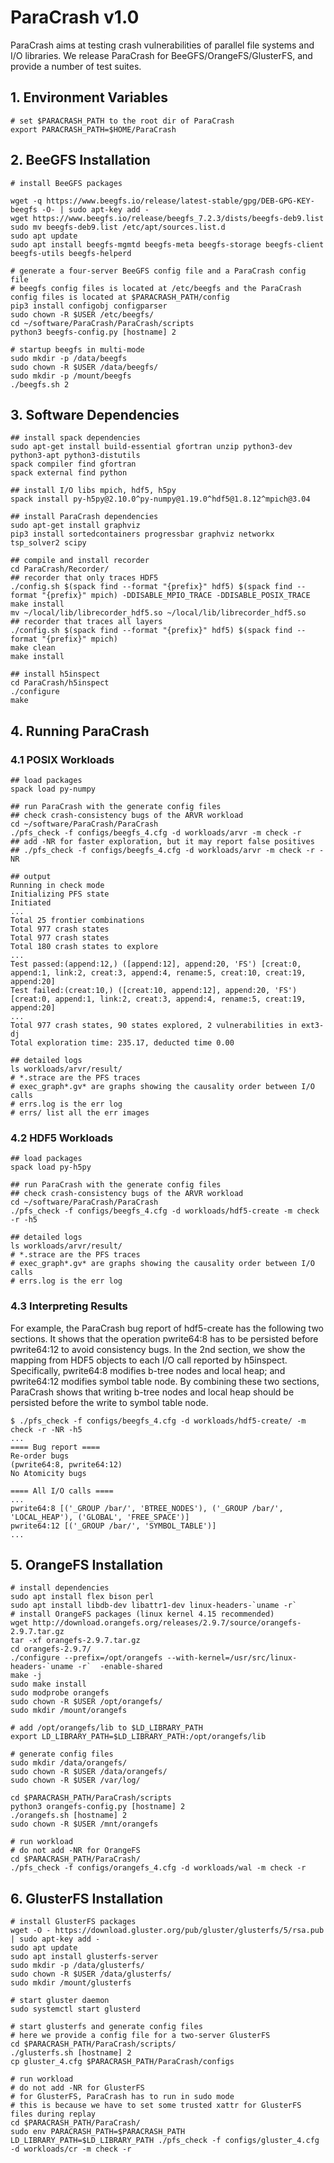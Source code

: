 # ParaCrash v1.0

ParaCrash aims at testing crash vulnerabilities of parallel file systems and I/O libraries. We release ParaCrash for BeeGFS/OrangeFS/GlusterFS, and provide a number of test suites. 
## 1. Environment Variables
```shell
# set $PARACRASH_PATH to the root dir of ParaCrash
export PARACRASH_PATH=$HOME/ParaCrash
```

## 2. BeeGFS Installation

```shell
# install BeeGFS packages 

wget -q https://www.beegfs.io/release/latest-stable/gpg/DEB-GPG-KEY-beegfs -O- | sudo apt-key add -
wget https://www.beegfs.io/release/beegfs_7.2.3/dists/beegfs-deb9.list
sudo mv beegfs-deb9.list /etc/apt/sources.list.d
sudo apt update
sudo apt install beegfs-mgmtd beegfs-meta beegfs-storage beegfs-client beegfs-utils beegfs-helperd

# generate a four-server BeeGFS config file and a ParaCrash config file 
# beegfs config files is located at /etc/beegfs and the ParaCrash config files is located at $PARACRASH_PATH/config
pip3 install configobj configparser
sudo chown -R $USER /etc/beegfs/
cd ~/software/ParaCrash/ParaCrash/scripts
python3 beegfs-config.py [hostname] 2

# startup beegfs in multi-mode
sudo mkdir -p /data/beegfs
sudo chown -R $USER /data/beegfs/
sudo mkdir -p /mount/beegfs
./beegfs.sh 2
```



## 3. Software Dependencies

```shell
## install spack dependencies
sudo apt-get install build-essential gfortran unzip python3-dev python3-apt python3-distutils
spack compiler find gfortran
spack external find python

## install I/O libs mpich, hdf5, h5py
spack install py-h5py@2.10.0^py-numpy@1.19.0^hdf5@1.8.12^mpich@3.04

## install ParaCrash dependencies
sudo apt-get install graphviz
pip3 install sortedcontainers progressbar graphviz networkx tsp_solver2 scipy

## compile and install recorder
cd ParaCrash/Recorder/
## recorder that only traces HDF5
./config.sh $(spack find --format "{prefix}" hdf5) $(spack find --format "{prefix}" mpich) -DDISABLE_MPIO_TRACE -DDISABLE_POSIX_TRACE
make install
mv ~/local/lib/librecorder_hdf5.so ~/local/lib/librecorder_hdf5.so
## recorder that traces all layers
./config.sh $(spack find --format "{prefix}" hdf5) $(spack find --format "{prefix}" mpich)
make clean
make install

## install h5inspect
cd ParaCrash/h5inspect
./configure
make
```



## 4. Running ParaCrash

### 4.1 POSIX Workloads

```shell
## load packages
spack load py-numpy

## run ParaCrash with the generate config files
## check crash-consistency bugs of the ARVR workload
cd ~/software/ParaCrash/ParaCrash
./pfs_check -f configs/beegfs_4.cfg -d workloads/arvr -m check -r
## add -NR for faster exploration, but it may report false positives
## ./pfs_check -f configs/beegfs_4.cfg -d workloads/arvr -m check -r -NR

## output
Running in check mode
Initializing PFS state
Initiated
...
Total 25 frontier combinations
Total 977 crash states
Total 977 crash states
Total 180 crash states to explore
...
Test passed:(append:12,) ([append:12], append:20, 'FS') [creat:0, append:1, link:2, creat:3, append:4, rename:5, creat:10, creat:19, append:20]
Test failed:(creat:10,) ([creat:10, append:12], append:20, 'FS') [creat:0, append:1, link:2, creat:3, append:4, rename:5, creat:19, append:20]
...
Total 977 crash states, 90 states explored, 2 vulnerabilities in ext3-dj
Total exploration time: 235.17, deducted time 0.00

## detailed logs
ls workloads/arvr/result/
# *.strace are the PFS traces
# exec_graph*.gv* are graphs showing the causality order between I/O calls
# errs.log is the err log
# errs/ list all the err images
```



### 4.2 HDF5 Workloads

```shell
## load packages
spack load py-h5py 

## run ParaCrash with the generate config files
## check crash-consistency bugs of the ARVR workload
cd ~/software/ParaCrash/ParaCrash
./pfs_check -f configs/beegfs_4.cfg -d workloads/hdf5-create -m check -r -h5

## detailed logs
ls workloads/arvr/result/
# *.strace are the PFS traces
# exec_graph*.gv* are graphs showing the causality order between I/O calls
# errs.log is the err log
```

### 4.3 Interpreting Results
For example, the ParaCrash bug report of hdf5-create has the following two sections. It shows that the operation pwrite64:8 has to be persisted before pwrite64:12 to avoid consistency bugs. In the 2nd section, we show the mapping from HDF5 objects to each I/O call reported by h5inspect. Specifically, pwrite64:8 modifies b-tree nodes and local heap; and pwrite64:12 modifies symbol table node. By combining these two sections, ParaCrash shows that writing b-tree nodes and local heap should be persisted before the write to symbol table node. 

```shell
$ ./pfs_check -f configs/beegfs_4.cfg -d workloads/hdf5-create/ -m check -r -NR -h5
...
==== Bug report ====
Re-order bugs
(pwrite64:8, pwrite64:12)
No Atomicity bugs

==== All I/O calls ====
...
pwrite64:8 [('_GROUP /bar/', 'BTREE_NODES'), ('_GROUP /bar/', 'LOCAL_HEAP'), ('GLOBAL', 'FREE_SPACE')]
pwrite64:12 [('_GROUP /bar/', 'SYMBOL_TABLE')]
...
```

## 5. OrangeFS Installation
```shell
# install dependencies
sudo apt install flex bison perl
sudo apt install libdb-dev libattr1-dev linux-headers-`uname -r`
# install OrangeFS packages (linux kernel 4.15 recommended)
wget http://download.orangefs.org/releases/2.9.7/source/orangefs-2.9.7.tar.gz
tar -xf orangefs-2.9.7.tar.gz
cd orangefs-2.9.7/
./configure --prefix=/opt/orangefs --with-kernel=/usr/src/linux-headers-`uname -r`  -enable-shared
make -j 
sudo make install
sudo modprobe orangefs
sudo chown -R $USER /opt/orangefs/
sudo mkdir /mount/orangefs

# add /opt/orangefs/lib to $LD_LIBRARY_PATH
export LD_LIBRARY_PATH=$LD_LIBRARY_PATH:/opt/orangefs/lib

# generate config files
sudo mkdir /data/orangefs/
sudo chown -R $USER /data/orangefs/
sudo chown -R $USER /var/log/

cd $PARACRASH_PATH/ParaCrash/scripts
python3 orangefs-config.py [hostname] 2
./orangefs.sh [hostname] 2
sudo chown -R $USER /mnt/orangefs

# run workload
# do not add -NR for OrangeFS
cd $PARACRASH_PATH/ParaCrash/
./pfs_check -f configs/orangefs_4.cfg -d workloads/wal -m check -r
```

## 6. GlusterFS Installation
```shell
# install GlusterFS packages 
wget -O - https://download.gluster.org/pub/gluster/glusterfs/5/rsa.pub | sudo apt-key add -
sudo apt update
sudo apt install glusterfs-server
sudo mkdir -p /data/glusterfs/
sudo chown -R $USER /data/glusterfs/
sudo mkdir /mount/glusterfs

# start gluster daemon
sudo systemctl start glusterd

# start glusterfs and generate config files
# here we provide a config file for a two-server GlusterFS
cd $PARACRASH_PATH/ParaCrash/scripts/
./glusterfs.sh [hostname] 2
cp gluster_4.cfg $PARACRASH_PATH/ParaCrash/configs

# run workload
# do not add -NR for GlusterFS
# for GlusterFS, ParaCrash has to run in sudo mode
# this is because we have to set some trusted xattr for GlusterFS files during replay
cd $PARACRASH_PATH/ParaCrash/
sudo env PARACRASH_PATH=$PARACRASH_PATH LD_LIBRARY_PATH=$LD_LIBRARY_PATH ./pfs_check -f configs/gluster_4.cfg -d workloads/cr -m check -r 
```